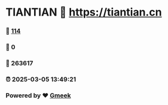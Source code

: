 # TIANTIAN :link: https://tiantian.cn 
### :page_facing_up: [114](https://tiantian.cn/tag.html) 
### :speech_balloon: 0 
### :hibiscus: 263617 
### :alarm_clock: 2025-03-05 13:49:21 
### Powered by :heart: [Gmeek](https://github.com/Meekdai/Gmeek)
